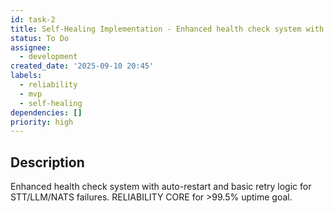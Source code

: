 ```yaml
---
id: task-2
title: Self-Healing Implementation - Enhanced health check system with auto-restart
status: To Do
assignee:
  - development
created_date: '2025-09-10 20:45'
labels:
  - reliability
  - mvp
  - self-healing
dependencies: []
priority: high
---
```


## Description

Enhanced health check system with auto-restart and basic retry logic for STT/LLM/NATS failures. RELIABILITY CORE for >99.5% uptime goal.
